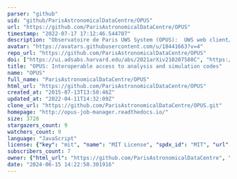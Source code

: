 ```yaml
---
parser: "github"
uid: "github/ParisAstronomicalDataCentre/OPUS"
url: "https://github.com/ParisAstronomicalDataCentre/OPUS"
timestamp: "2022-07-17 17:12:46.544707"
description: "Observatoire de Paris UWS System (OPUS):  UWS web client/server developped at the Paris Astronomical Data Centre."
avatar: "https://avatars.githubusercontent.com/u/18441663?v=4"
repo_url: "https://github.com/ParisAstronomicalDataCentre/OPUS"
doi: ["https://ui.adsabs.harvard.edu/abs/2021arXiv210207588C", "https://ui.adsabs.harvard.edu/abs/2021arXiv210108683S", "https://ui.adsabs.harvard.edu/abs/2021ascl.soft02016S/abstract"]
title: "OPUS: Interoperable access to analysis and simulation codes"
name: "OPUS"
full_name: "ParisAstronomicalDataCentre/OPUS"
html_url: "https://github.com/ParisAstronomicalDataCentre/OPUS"
created_at: "2015-07-13T13:50:46Z"
updated_at: "2022-04-11T14:32:09Z"
clone_url: "https://github.com/ParisAstronomicalDataCentre/OPUS.git"
homepage: "http://opus-job-manager.readthedocs.io/"
size: 3728
stargazers_count: 9
watchers_count: 9
language: "JavaScript"
license: {"key": "mit", "name": "MIT License", "spdx_id": "MIT", "url": "https://api.github.com/licenses/mit", "node_id": "MDc6TGljZW5zZTEz"}
subscribers_count: 7
owner: {"html_url": "https://github.com/ParisAstronomicalDataCentre", "avatar_url": "https://avatars.githubusercontent.com/u/18441663?v=4", "login": "ParisAstronomicalDataCentre", "type": "Organization"}
date: "2024-06-15 14:22:50.301916"
---
```

